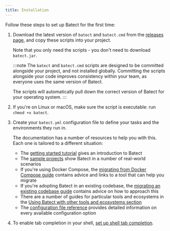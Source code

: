 ```yaml
---
title: Installation
---
```


Follow these steps to set up Batect for the first time:

1. Download the latest version of `batect` and `batect.cmd` from the [releases page](https://github.com/batect/batect/releases),
   and copy these scripts into your project.

   Note that you only need the scripts - you don't need to download `batect.jar`.

   :::note
   The `batect` and `batect.cmd` scripts are designed to be committed alongside your project, and not installed globally. Committing
   the scripts alongside your code improves consistency within your team, as everyone uses the same version of Batect.

   The scripts will automatically pull down the correct version of Batect for your operating system.
   :::

2. If you're on Linux or macOS, make sure the script is executable: run `chmod +x batect`.

3. Create your `batect.yml` configuration file to define your tasks and the environments they run in.

   The documentation has a number of resources to help you with this. Each one is tailored to a different situation:

   - The [getting started tutorial](tutorial.md) gives an introduction to Batect
   - The [sample projects](sample-projects.md) show Batect in a number of real-world scenarios
   - If you're using Docker Compose, the [migrating from Docker Compose guide](../how-to/migrate-from-docker-compose.md) contains
     advice and links to a tool that can help you migrate
   - If you're adopting Batect in an existing codebase, the [migrating an existing codebase guide](../how-to/migrate-existing-codebase.md)
     contains advice on how to approach this
   - There are a number of guides for particular tools and ecosystems in the [Using Batect with other tools and ecosystems section](../using-batect-with/tools)
   - The [configuration file reference](../reference/config/overview.md) provides detailed information on every available configuration option

4. To enable tab completion in your shell, [set up shell tab completion](shell-tab-completion.md).
